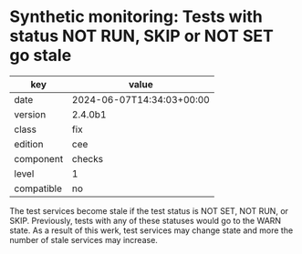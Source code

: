 [//]: # (werk v2)
# Synthetic monitoring: Tests with status NOT RUN, SKIP or NOT SET go stale

key        | value
---------- | ---
date       | 2024-06-07T14:34:03+00:00
version    | 2.4.0b1
class      | fix
edition    | cee
component  | checks
level      | 1
compatible | no

The test services become stale if the test status is NOT SET, NOT RUN, or SKIP.
Previously, tests with any of these statuses would go to the WARN state.
As a result of this werk, test services may change state and more the number of stale services may increase.
